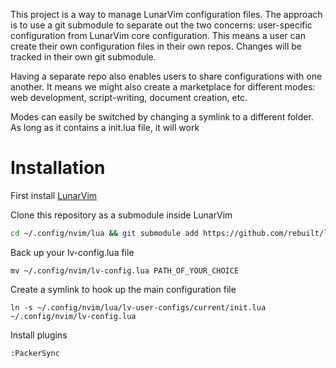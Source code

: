 This project is a way to manage LunarVim configuration files. The approach is to use a git submodule to separate out the two concerns: user-specific configuration from LunarVim core configuration. This means a user can create their own configuration files in their own repos. Changes will be tracked in their own git submodule.

Having a separate repo also enables users to share configurations with one another. It means we might also create a marketplace for different modes: web development, script-writing, document creation, etc.

Modes can easily be switched by changing a symlink to a different folder. As long as it contains a init.lua file, it will work

# Installation

First install [LunarVim](https://github.com/ChristianChiarulli/LunarVim)

Clone this repository as a submodule inside LunarVim

```bash
cd ~/.config/nvim/lua && git submodule add https://github.com/rebuilt/lv-user-configs.git
```

Back up your lv-config.lua file
```
mv ~/.config/nvim/lv-config.lua PATH_OF_YOUR_CHOICE
```
Create a symlink to hook up the main configuration file

```
ln -s ~/.config/nvim/lua/lv-user-configs/current/init.lua ~/.config/nvim/lv-config.lua
```

Install plugins

```
:PackerSync
```
